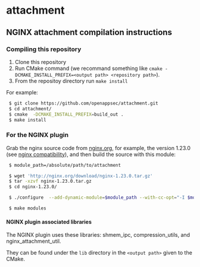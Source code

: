 # attachment

## NGINX attachment compilation instructions

### Compiling this repository
1. Clone this repository
2. Run CMake command (we recommand something like `cmake -DCMAKE_INSTALL_PREFIX=<output path> <repository path>`).
3. From the repositoy directory run `make install`

For example:
```bash
 $ git clone https://github.com/openappsec/attachment.git
 $ cd attachment/
 $ cmake  -DCMAKE_INSTALL_PREFIX=build_out .
 $ make install
```

### For the NGINX plugin
Grab the nginx source code from [nginx.org](http://nginx.org/), for example,
the version 1.23.0 (see [nginx compatibility](http://nginx.org/en/docs/njs/compatibility.html)), and then build the source with this module:

```bash
 $ module_path=/absolute/path/to/attachment

 $ wget 'http://nginx.org/download/nginx-1.23.0.tar.gz'
 $ tar -xzvf nginx-1.23.0.tar.gz
 $ cd nginx-1.23.0/

 $ ./configure  --add-dynamic-module=$module_path --with-cc-opt="-I $module_path/core/include/attachments"

 $ make modules
```

#### NGINX plugin associated libraries
The NGINX plugin uses these libraries: shmem_ipc, compression_utils, and nginx_attachment_util.

They can be found under the `lib` directory in the `<output path>` given to the CMake.
